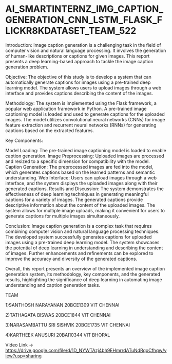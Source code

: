 # AI_SMARTINTERNZ_IMG_CAPTION_GENERATION_CNN_LSTM_FLASK_FLICKR8KDATASET_TEAM_522
Introduction: Image caption generation is a challenging task in the field of computer vision and natural language processing. It involves the generation of human-like descriptions or captions for given images. This report presents a deep learning-based approach to tackle the image caption generation problem.

Objective: The objective of this study is to develop a system that can automatically generate captions for images using a pre-trained deep learning model. The system allows users to upload images through a web interface and provides captions describing the content of the images.

Methodology: The system is implemented using the Flask framework, a popular web application framework in Python. A pre-trained image captioning model is loaded and used to generate captions for the uploaded images. The model utilizes convolutional neural networks (CNNs) for image feature extraction and recurrent neural networks (RNNs) for generating captions based on the extracted features.

Key Components:

Model Loading: The pre-trained image captioning model is loaded to enable caption generation. Image Preprocessing: Uploaded images are processed and resized to a specific dimension for compatibility with the model. Caption Generation: The preprocessed images are fed into the model, which generates captions based on the learned patterns and semantic understanding. Web Interface: Users can upload images through a web interface, and the system displays the uploaded images along with their generated captions. Results and Discussion: The system demonstrates the effectiveness of deep learning techniques in generating meaningful captions for a variety of images. The generated captions provide descriptive information about the content of the uploaded images. The system allows for multiple image uploads, making it convenient for users to generate captions for multiple images simultaneously.

Conclusion: Image caption generation is a complex task that requires combining computer vision and natural language processing techniques. The developed system successfully generates captions for uploaded images using a pre-trained deep learning model. The system showcases the potential of deep learning in understanding and describing the content of images. Further enhancements and refinements can be explored to improve the accuracy and diversity of the generated captions.

Overall, this report presents an overview of the implemented image caption generation system, its methodology, key components, and the generated results, highlighting the significance of deep learning in automating image understanding and caption generation tasks.

TEAM

1)SANTHOSH NARAYANAN 20BCE1309 VIT CHENNAI

2)TATHAGATA BISWAS 20BCE1844 VIT CHENNAI

3)NARASAMBATTU SRI SISHVIK 20BCE1735 VIT CHENNAI

4)KARTHEEK ANUSURI 20BAI10344 VIT BHOPAL

Video Link -> 
https://drive.google.com/file/d/1D_NYWTAzj4bh9EHmrrdATuNdRqoCfhqw/view?usp=sharing
